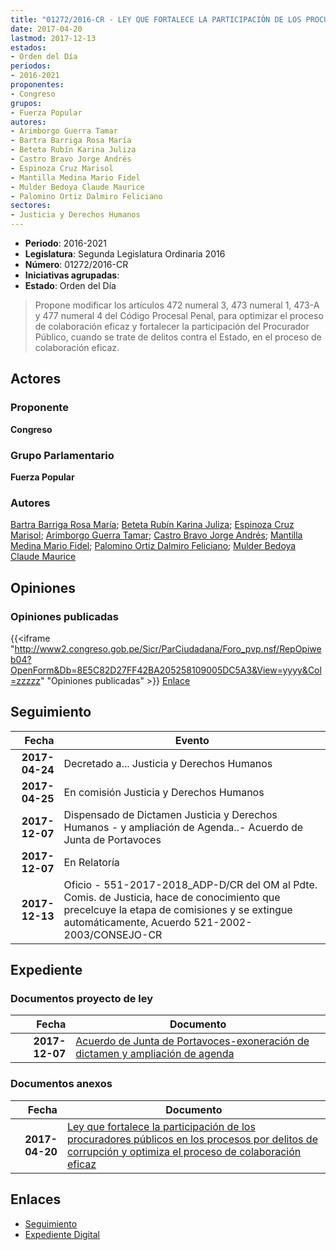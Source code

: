 ```yaml
---
title: "01272/2016-CR - LEY QUE FORTALECE LA PARTICIPACIÓN DE LOS PROCURADORES PÚBLICOS EN LOS PROCESOS POR DELITOS DE CORRUPCIÓN Y OPTIMIZA EL PROCESO DE COLABORACIÓN EFICAZ"
date: 2017-04-20
lastmod: 2017-12-13
estados:
- Orden del Día
periodos:
- 2016-2021
proponentes:
- Congreso
grupos:
- Fuerza Popular
autores:
- Arimborgo Guerra Tamar
- Bartra Barriga Rosa María
- Beteta Rubín Karina Juliza
- Castro Bravo Jorge Andrés
- Espinoza Cruz Marisol
- Mantilla Medina Mario Fidel
- Mulder Bedoya Claude Maurice
- Palomino Ortiz Dalmiro Feliciano
sectores:
- Justicia y Derechos Humanos
---
```

- **Periodo**: 2016-2021
- **Legislatura**: Segunda Legislatura Ordinaria 2016
- **Número**: 01272/2016-CR
- **Iniciativas agrupadas**: 
- **Estado**: Orden del Día

> Propone modificar los artículos 472 numeral 3, 473 numeral 1, 473-A y 477 numeral 4 del Código Procesal Penal, para optimizar el proceso de colaboración eficaz y fortalecer la participación del Procurador Público, cuando se trate de delitos contra el Estado, en el proceso de colaboración eficaz.


## Actores

### Proponente

**Congreso**

### Grupo Parlamentario

**Fuerza Popular**

### Autores

[Bartra Barriga Rosa María](mailto:mailto:rbartra@congreso.gob.pe); [Beteta Rubín Karina Juliza](mailto:mailto:kbeteta@congreso.gob.pe); [Espinoza Cruz Marisol](mailto:mailto:mespinozac@congreso.gob.pe); [Arimborgo Guerra Tamar](mailto:mailto:tarimborgo@congreso.gob.pe); [Castro Bravo Jorge Andrés](mailto:mailto:jacastro@congreso.gob.pe); [Mantilla Medina Mario Fidel](mailto:mailto:mmantilla@congreso.gob.pe); [Palomino Ortiz Dalmiro Feliciano](mailto:mailto:dfpalomino@congreso.gob.pe); [Mulder Bedoya Claude Maurice](mailto:mailto:mmulder@congreso.gob.pe)

## Opiniones

### Opiniones publicadas

{{<iframe "http://www2.congreso.gob.pe/Sicr/ParCiudadana/Foro_pvp.nsf/RepOpiweb04?OpenForm&Db=8E5C82D27FF42BA205258109005DC5A3&View=yyyy&Col=zzzzz" "Opiniones publicadas" >}}
[Enlace](http://www2.congreso.gob.pe/Sicr/ParCiudadana/Foro_pvp.nsf/RepOpiweb04?OpenForm&Db=8E5C82D27FF42BA205258109005DC5A3&View=yyyy&Col=zzzzz)


## Seguimiento

| Fecha | Evento |
|------:|--------|
| **2017-04-24** | Decretado a... Justicia y Derechos Humanos |
| **2017-04-25** | En comisión Justicia y Derechos Humanos |
| **2017-12-07** | Dispensado de Dictamen Justicia y Derechos Humanos - y ampliación de Agenda..- Acuerdo de Junta de Portavoces |
| **2017-12-07** | En Relatoría |
| **2017-12-13** | Oficio - 551-2017-2018_ADP-D/CR del OM al Pdte. Comis. de Justicia, hace de conocimiento que precelcuye la etapa de comisiones y se extingue automáticamente, Acuerdo 521-2002-2003/CONSEJO-CR |

## Expediente

### Documentos proyecto de ley

| Fecha | Documento |
|------:|-----------|
| **2017-12-07** | [Acuerdo de Junta de Portavoces-exoneración de dictamen y ampliación de agenda](http://www.leyes.congreso.gob.pe/Documentos/2016_2021/Acuerdos/Junta_Portavoces/AJP0127220171207.pdf) |

### Documentos anexos

| Fecha | Documento |
|------:|-----------|
| **2017-04-20** | [Ley que fortalece la participación de los procuradores públicos en los procesos por delitos de corrupción y optimiza el proceso de colaboración eficaz](http://www.leyes.congreso.gob.pe/Documentos/2016_2021/Proyectos_de_Ley_y_de_Resoluciones_Legislativas/PL0127220170420.PDF) |

## Enlaces

- [Seguimiento](http://www2.congreso.gob.pe/Sicr/TraDocEstProc/CLProLey2016.nsf/f7fff46988ca05b1052578e100829cc7/891d9eddbb81e4ea0525810900080181?OpenDocument)
- [Expediente Digital](http://www2.congreso.gob.pe/Sicr/TraDocEstProc/Expvirt_2011.nsf/visbusqptramdoc1621/01272?opendocument)

